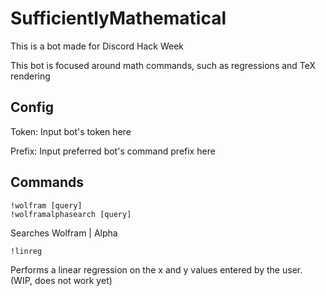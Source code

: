 # SufficientlyMathematical
This is a bot made for Discord Hack Week

This bot is focused around math commands, such as regressions and TeX rendering

## Config

Token: Input bot's token here

Prefix: Input preferred bot's command prefix here


## Commands

```
!wolfram [query]
!wolframalphasearch [query]
```

Searches Wolfram | Alpha

```
!linreg
```

Performs a linear regression on the x and y values entered by the user. (WIP, does not work yet)